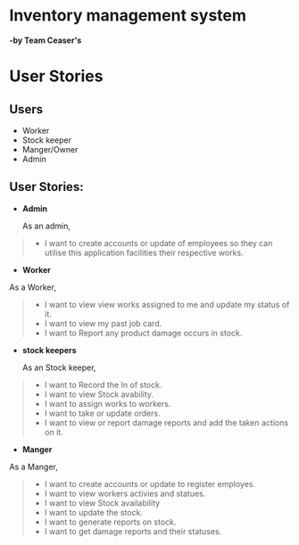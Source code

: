 
# Inventory management system
**-by Team Ceaser's**


# User Stories
## **Users**
* Worker
* Stock keeper
* Manger/Owner
* Admin

## User Stories:
* **Admin**

  As an admin,
>* I want to create accounts or update of employees so they can utilise this application facilities their respective works.
* **Worker**

As a Worker,
>* I want to view view works assigned to me and update my status of it.
>* I want to view my past job card.
>* I want to Report any product damage occurs in stock.
* **stock keepers**

  As an Stock keeper,
>* I want to Record the In of stock.
>* I want to view Stock avability.
>* I want to assign works to workers.
>* I want to take or update orders.
>* I want to view or report damage reports and add the taken actions on it.

* **Manger**

As a Manger,
>* I want to create accounts or update to register employes.
>* I want to view workers activies and statues.
>* I want to view Stock availability
>* I want to update the stock.
>* I want to generate reports on stock.
>* I want to get damage reports and their statuses.
